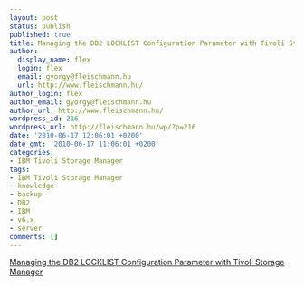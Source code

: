 ```yaml
---
layout: post
status: publish
published: true
title: Managing the DB2 LOCKLIST Configuration Parameter with Tivoli Storage Manager
author:
  display_name: flex
  login: flex
  email: gyorgy@fleischmann.hu
  url: http://www.fleischmann.hu/
author_login: flex
author_email: gyorgy@fleischmann.hu
author_url: http://www.fleischmann.hu/
wordpress_id: 216
wordpress_url: http://fleischmann.hu/wp/?p=216
date: '2010-06-17 12:06:01 +0200'
date_gmt: '2010-06-17 11:06:01 +0200'
categories:
- IBM Tivoli Storage Manager
tags:
- IBM Tivoli Storage Manager
- knowledge
- backup
- DB2
- IBM
- v6.x
- server
comments: []
---
```

<p><a href="http://www-01.ibm.com/support/docview.wss?uid=swg21430874">Managing the DB2 LOCKLIST Configuration Parameter with Tivoli Storage Manager</a></p>
